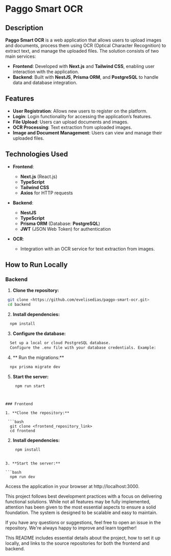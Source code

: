 # Paggo Smart OCR

## Description

**Paggo Smart OCR** is a web application that allows users to upload images and documents, process them using OCR (Optical Character Recognition) to extract text, and manage the uploaded files. The solution consists of two main services:

- **Frontend**: Developed with **Next.js** and **Tailwind CSS**, enabling user interaction with the application.
- **Backend**: Built with **NestJS**, **Prisma ORM**, and **PostgreSQL** to handle data and database integration.

## Features

- **User Registration**: Allows new users to register on the platform.
- **Login**: Login functionality for accessing the application’s features.
- **File Upload**: Users can upload documents and images.
- **OCR Processing**: Text extraction from uploaded images.
- **Image and Document Management**: Users can view and manage their uploaded files.

## Technologies Used

- **Frontend**:
  - **Next.js** (React.js)
  - **TypeScript**
  - **Tailwind CSS**
  - **Axios** for HTTP requests
  
- **Backend**:
  - **NestJS**
  - **TypeScript**
  - **Prisma ORM** (Database: **PostgreSQL**)
  - **JWT** (JSON Web Token) for authentication
  
- **OCR**: 
  - Integration with an OCR service for text extraction from images.

## How to Run Locally

### Backend

1. **Clone the repository:**
  ```bash
   git clone <https://github.com/evelisedias/paggo-smart-ocr.git>
   cd backend
  ```

2. **Install dependencies:**

  ```bash
    npm install
  ```

3. **Configure the database:**
  ```bash
    Set up a local or cloud PostgreSQL database.
    Configure the .env file with your database credentials. Example:
   ```

4. ** Run the migrations:**

  ```bash
    npx prisma migrate dev
  ```

5. **Start the server:**

   ```bash
    npm run start
  ```


### Frontend

1. **Clone the repository:**

   ```bash
    git clone <frontend_repository_link>
    cd frontend
  ```

2. **Install dependencies:**
   ```bash
    npm install
  ```
    
3. **Start the server:**

  ```bash
    npm run dev
  ```

Access the application in your browser at http://localhost:3000.


This project follows best development practices with a focus on delivering functional solutions. While not all features may be fully implemented, attention has been given to the most essential aspects to ensure a solid foundation. The system is designed to be scalable and easy to maintain.

If you have any questions or suggestions, feel free to open an issue in the repository. We're always happy to improve and learn together!

This README includes essential details about the project, how to set it up locally, and links to the source repositories for both the frontend and backend.





